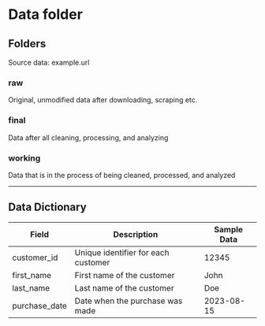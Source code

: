 # Data folder

## Folders

Source data: example.url

### raw

Original, unmodified data after downloading, scraping etc.

### final

Data after all cleaning, processing, and analyzing

### working

Data that is in the process of being cleaned, processed, and analyzed

---

## Data Dictionary

| Field         | Description                         | Sample Data |
| ------------- | ----------------------------------- | ----------- |
| customer_id   | Unique identifier for each customer | 12345       |
| first_name    | First name of the customer          | John        |
| last_name     | Last name of the customer           | Doe         |
| purchase_date | Date when the purchase was made     | 2023-08-15  |
